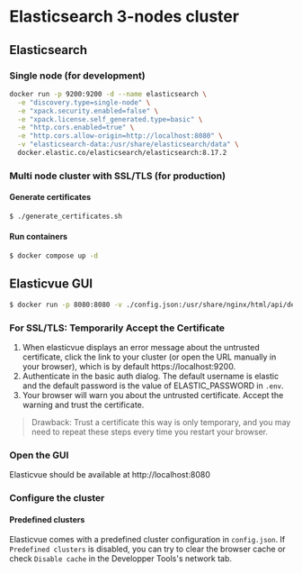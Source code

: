 # Elasticsearch 3-nodes cluster

## Elasticsearch

### Single node (for development)

```bash
docker run -p 9200:9200 -d --name elasticsearch \
  -e "discovery.type=single-node" \
  -e "xpack.security.enabled=false" \
  -e "xpack.license.self_generated.type=basic" \
  -e "http.cors.enabled=true" \
  -e "http.cors.allow-origin=http://localhost:8080" \
  -v "elasticsearch-data:/usr/share/elasticsearch/data" \
  docker.elastic.co/elasticsearch/elasticsearch:8.17.2
```

### Multi node cluster with SSL/TLS (for production)

#### Generate certificates

```bash
$ ./generate_certificates.sh
```

#### Run containers

```bash
$ docker compose up -d
```

## Elasticvue GUI

```bash
$ docker run -p 8080:8080 -v ./config.json:/usr/share/nginx/html/api/default_clusters.json -d --name elasticvue cars10/elasticvue

```

### For SSL/TLS: Temporarily Accept the Certificate

1. When elasticvue displays an error message about the untrusted certificate, click the link to your cluster (or open the URL manually in your browser), which is by default https://localhost:9200.
2. Authenticate in the basic auth dialog. The default username is elastic and the default password is the value of ELASTIC_PASSWORD in `.env`.
3. Your browser will warn you about the untrusted certificate. Accept the warning and trust the certificate.

> Drawback: Trust a certificate this way is only temporary, and you may need to repeat these steps every time you restart your browser.

### Open the GUI

Elasticvue should be available at http://localhost:8080

### Configure the cluster

#### Predefined clusters

Elasticvue comes with a predefined cluster configuration in `config.json`. If `Predefined clusters` is disabled, you can try to clear the browser cache or check `Disable cache` in the Developper Tools's network tab.
